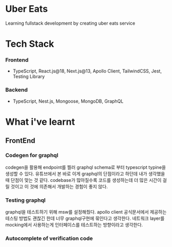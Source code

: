 # Uber Eats

Learning fullstack development by creating uber eats service

# Tech Stack

### Frontend

- TypeScript, React.js@18, Next.js@13, Apollo Client, TailwindCSS, Jest, Testing Library

### Backend

- TypeScript, Nest.js, Mongoose, MongoDB, GraphQL

# What i've learnt

## FrontEnd

### Codegen for graphql

codegen을 활용해 endpoint를 찔러 graphql schema로 부터 typescript typine을 생성할 수 있다. 유튜브에서 본 바로 이게 graphql의 단점이라고 하던데 내가 생각했을때 단점이 맞는 것 같다. codebase가 많아질수록 코드를 생성하는데 더 많은 시간이 걸릴 것이고 이 것에 의존해서 개발하는 경험이 좋지 않다.

### Testing graphql

graphql을 테스트하기 위해 msw를 설정해줬다. apollo client 공식문서에서 제공하는 테스팅 방법도 괜찮긴 한데 너무 graphql구현에 묶인다고 생각한다. 네트워크 layer를 mocking에서 사용하는게 인터페이스를 테스트하는 방향이라고 생각한다.

### Autocomplete of verification code

